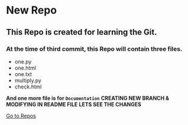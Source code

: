 # New Repo

## This Repo is created for learning the Git.

### At the time of third commit, this Repo will contain three files.
- one.py
- one.html
- one.txt
- multiply.py
- check.html

**And one more file is for `Documentation`**
**CREATING NEW BRANCH & MODIFYING IN README FILE**
**LETS SEE THE CHANGES**


<a href='https://github.com/swagatikamishra57/NewRepo.git'>Go to Repos

